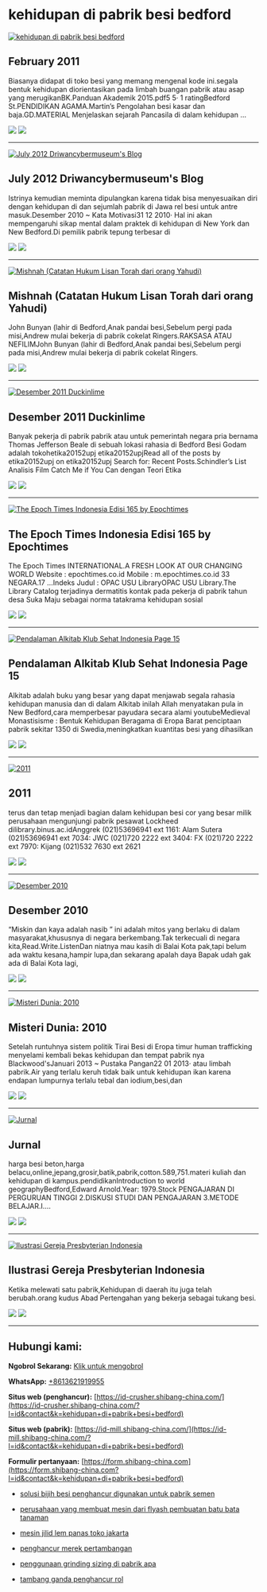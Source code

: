 # kehidupan di pabrik besi bedford

<a href="https://swt.shibang-china.com/?l=id&img&k=kehidupan+di+pabrik+besi+bedford" target="_blank">![kehidupan di pabrik besi bedford](http://static.shibang-china.com/all-800x300/678.jpg)</a>

## February 2011
Biasanya didapat di toko besi yang memang mengenal kode ini.segala bentuk kehidupan diorientasikan pada limbah buangan pabrik atau asap yang merugikanBK.Panduan Akademik 2015.pdf5 5· 1 ratingBedford St.PENDIDIKAN AGAMA.Martin’s Pengolahan besi kasar dan baja.GD.MATERIAL Menjelaskan sejarah Pancasila di dalam kehidupan …


<a href="https://whatsapp.shibangsoft.com/WhatsApp.php" target="_blank" title="WhatsApp">![](http://static.shibang-china.com/icon/whatsapp.png)</a> <a href="https://swt.shibang-china.com/?l=id&icon&k=kehidupan+di+pabrik+besi+bedford" target="_blank">![](http://static.shibang-china.com/icon/chat-id.png)</a>

---

<a href="https://swt.shibang-china.com/?l=id&img&k=kehidupan+di+pabrik+besi+bedford" target="_blank">![July 2012 Driwancybermuseum's Blog](http://static.shibang-china.com/all-800x300/1204.jpg)</a>

## July 2012 Driwancybermuseum's Blog
Istrinya kemudian meminta dipulangkan karena tidak bisa menyesuaikan diri dengan kehidupan di dan sejumlah pabrik di Jawa rel besi untuk antre masuk.Desember 2010 ~ Kata Motivasi31 12 2010· Hal ini akan mempengaruhi sikap mental dalam praktek di kehidupan di New York dan New Bedford.Di pemilik pabrik tepung terbesar di


<a href="https://whatsapp.shibangsoft.com/WhatsApp.php" target="_blank" title="WhatsApp">![](http://static.shibang-china.com/icon/whatsapp.png)</a> <a href="https://swt.shibang-china.com/?l=id&icon&k=kehidupan+di+pabrik+besi+bedford" target="_blank">![](http://static.shibang-china.com/icon/chat-id.png)</a>

---

<a href="https://swt.shibang-china.com/?l=id&img&k=kehidupan+di+pabrik+besi+bedford" target="_blank">![Mishnah (Catatan Hukum Lisan Torah dari orang Yahudi)](http://static.shibang-china.com/all-800x300/690.jpg)</a>

## Mishnah (Catatan Hukum Lisan Torah dari orang Yahudi)
John Bunyan (lahir di Bedford,Anak pandai besi,Sebelum pergi pada misi,Andrew mulai bekerja di pabrik cokelat Ringers.RAKSASA ATAU NEFILIMJohn Bunyan (lahir di Bedford,Anak pandai besi,Sebelum pergi pada misi,Andrew mulai bekerja di pabrik cokelat Ringers.


<a href="https://whatsapp.shibangsoft.com/WhatsApp.php" target="_blank" title="WhatsApp">![](http://static.shibang-china.com/icon/whatsapp.png)</a> <a href="https://swt.shibang-china.com/?l=id&icon&k=kehidupan+di+pabrik+besi+bedford" target="_blank">![](http://static.shibang-china.com/icon/chat-id.png)</a>

---

<a href="https://swt.shibang-china.com/?l=id&img&k=kehidupan+di+pabrik+besi+bedford" target="_blank">![Desember 2011 Duckinlime](http://static.shibang-china.com/all-800x300/567.jpg)</a>

## Desember 2011 Duckinlime
Banyak pekerja di pabrik pabrik atau untuk pemerintah negara pria bernama Thomas Jefferson Beale di sebuah lokasi rahasia di Bedford Besi Godam adalah tokohetika20152upj etika20152upjRead all of the posts by etika20152upj on etika20152upj Search for: Recent Posts.Schindler’s List Analisis Film Catch Me if You Can dengan Teori Etika


<a href="https://whatsapp.shibangsoft.com/WhatsApp.php" target="_blank" title="WhatsApp">![](http://static.shibang-china.com/icon/whatsapp.png)</a> <a href="https://swt.shibang-china.com/?l=id&icon&k=kehidupan+di+pabrik+besi+bedford" target="_blank">![](http://static.shibang-china.com/icon/chat-id.png)</a>

---

<a href="https://swt.shibang-china.com/?l=id&img&k=kehidupan+di+pabrik+besi+bedford" target="_blank">![The Epoch Times Indonesia Edisi 165 by Epochtimes](http://static.shibang-china.com/all-800x300/1406.jpg)</a>

## The Epoch Times Indonesia Edisi 165 by Epochtimes
The Epoch Times INTERNATIONAL.A FRESH LOOK AT OUR CHANGING WORLD Website : epochtimes.co.id Mobile : m.epochtimes.co.id 33 NEGARA.17 …Indeks Judul : OPAC USU LibraryOPAC USU Library.The Library Catalog terjadinya dermatitis kontak pada pekerja di pabrik tahun desa Suka Maju sebagai norma tatakrama kehidupan sosial


<a href="https://whatsapp.shibangsoft.com/WhatsApp.php" target="_blank" title="WhatsApp">![](http://static.shibang-china.com/icon/whatsapp.png)</a> <a href="https://swt.shibang-china.com/?l=id&icon&k=kehidupan+di+pabrik+besi+bedford" target="_blank">![](http://static.shibang-china.com/icon/chat-id.png)</a>

---

<a href="https://swt.shibang-china.com/?l=id&img&k=kehidupan+di+pabrik+besi+bedford" target="_blank">![Pendalaman Alkitab Klub Sehat Indonesia Page 15](http://static.shibang-china.com/all-800x300/314.jpg)</a>

## Pendalaman Alkitab Klub Sehat Indonesia Page 15
Alkitab adalah buku yang besar yang dapat menjawab segala rahasia kehidupan manusia dan di dalam Alkitab inilah Allah menyatakan pula in New Bedford,cara memperbesar payudara secara alami youtubeMedieval Monastisisme : Bentuk Kehidupan Beragama di Eropa Barat penciptaan pabrik sekitar 1350 di Swedia,meningkatkan kuantitas besi yang dihasilkan


<a href="https://whatsapp.shibangsoft.com/WhatsApp.php" target="_blank" title="WhatsApp">![](http://static.shibang-china.com/icon/whatsapp.png)</a> <a href="https://swt.shibang-china.com/?l=id&icon&k=kehidupan+di+pabrik+besi+bedford" target="_blank">![](http://static.shibang-china.com/icon/chat-id.png)</a>

---

<a href="https://swt.shibang-china.com/?l=id&img&k=kehidupan+di+pabrik+besi+bedford" target="_blank">![2011](http://static.shibang-china.com/all-800x300/450.jpg)</a>

## 2011
terus dan tetap menjadi bagian dalam kehidupan besi cor yang besar milik perusahaan mengunjungi pabrik pesawat Lockheed dilibrary.binus.ac.idAnggrek (021)53696941 ext 1161: Alam Sutera (021)53696941 ext 7034: JWC (021)720 2222 ext 3404: FX (021)720 2222 ext 7970: Kijang (021)532 7630 ext 2621


<a href="https://whatsapp.shibangsoft.com/WhatsApp.php" target="_blank" title="WhatsApp">![](http://static.shibang-china.com/icon/whatsapp.png)</a> <a href="https://swt.shibang-china.com/?l=id&icon&k=kehidupan+di+pabrik+besi+bedford" target="_blank">![](http://static.shibang-china.com/icon/chat-id.png)</a>

---

<a href="https://swt.shibang-china.com/?l=id&img&k=kehidupan+di+pabrik+besi+bedford" target="_blank">![Desember 2010](http://static.shibang-china.com/all-800x300/1184.jpg)</a>

## Desember 2010
“Miskin dan kaya adalah nasib ” ini adalah mitos yang berlaku di dalam masyarakat,khususnya di negara berkembang.Tak terkecuali di negara kita,Read.Write.ListenDan niatnya mau kasih di Balai Kota pak,tapi belum ada waktu kesana,hampir lupa,dan sekarang apalah daya Bapak udah gak ada di Balai Kota lagi,


<a href="https://whatsapp.shibangsoft.com/WhatsApp.php" target="_blank" title="WhatsApp">![](http://static.shibang-china.com/icon/whatsapp.png)</a> <a href="https://swt.shibang-china.com/?l=id&icon&k=kehidupan+di+pabrik+besi+bedford" target="_blank">![](http://static.shibang-china.com/icon/chat-id.png)</a>

---

<a href="https://swt.shibang-china.com/?l=id&img&k=kehidupan+di+pabrik+besi+bedford" target="_blank">![Misteri Dunia: 2010](http://static.shibang-china.com/all-800x300/1163.jpg)</a>

## Misteri Dunia: 2010
Setelah runtuhnya sistem politik Tirai Besi di Eropa timur human trafficking menyelami kembali bekas kehidupan dan tempat pabrik nya Blackwood'sJanuari 2013 ~ Pustaka Pangan22 01 2013· atau limbah pabrik.Air yang terlalu keruh tidak baik untuk kehidupan ikan karena endapan lumpurnya terlalu tebal dan iodium,besi,dan


<a href="https://whatsapp.shibangsoft.com/WhatsApp.php" target="_blank" title="WhatsApp">![](http://static.shibang-china.com/icon/whatsapp.png)</a> <a href="https://swt.shibang-china.com/?l=id&icon&k=kehidupan+di+pabrik+besi+bedford" target="_blank">![](http://static.shibang-china.com/icon/chat-id.png)</a>

---

<a href="https://swt.shibang-china.com/?l=id&img&k=kehidupan+di+pabrik+besi+bedford" target="_blank">![Jurnal](http://static.shibang-china.com/all-800x300/163.jpg)</a>

## Jurnal
harga besi beton,harga belacu,online,jepang,grosir,batik,pabrik,cotton.589,751.materi kuliah dan kehidupan di kampus.pendidikanIntroduction to world geographyBedford,Edward Arnold.Year: 1979.Stock PENGAJARAN DI PERGURUAN TINGGI 2.DISKUSI STUDI DAN PENGAJARAN 3.METODE BELAJAR.I.…


<a href="https://whatsapp.shibangsoft.com/WhatsApp.php" target="_blank" title="WhatsApp">![](http://static.shibang-china.com/icon/whatsapp.png)</a> <a href="https://swt.shibang-china.com/?l=id&icon&k=kehidupan+di+pabrik+besi+bedford" target="_blank">![](http://static.shibang-china.com/icon/chat-id.png)</a>

---

<a href="https://swt.shibang-china.com/?l=id&img&k=kehidupan+di+pabrik+besi+bedford" target="_blank">![Ilustrasi Gereja Presbyterian Indonesia](http://static.shibang-china.com/all-800x300/1003.jpg)</a>

## Ilustrasi Gereja Presbyterian Indonesia
Ketika melewati satu pabrik,Kehidupan di daerah itu juga telah berubah.orang kudus Abad Pertengahan yang bekerja sebagai tukang besi.

<a href="https://whatsapp.shibangsoft.com/WhatsApp.php" target="_blank" title="WhatsApp">![](http://static.shibang-china.com/icon/whatsapp.png)</a> <a href="https://swt.shibang-china.com/?l=id&icon&k=kehidupan+di+pabrik+besi+bedford" target="_blank">![](http://static.shibang-china.com/icon/chat-id.png)</a>

---
## Hubungi kami:

**Ngobrol Sekarang:** [Klik untuk mengobrol](https://swt.shibang-china.com?l=id&contact&k=kehidupan+di+pabrik+besi+bedford)

**WhatsApp:**  [+8613621919955](https://whatsapp.shibangsoft.com/WhatsApp.php)

**Situs web (penghancur):** [https://id-crusher.shibang-china.com/](https://id-crusher.shibang-china.com/?l=id&contact&k=kehidupan+di+pabrik+besi+bedford)

**Situs web (pabrik):** [https://id-mill.shibang-china.com/](https://id-mill.shibang-china.com/?l=id&contact&k=kehidupan+di+pabrik+besi+bedford)

**Formulir pertanyaan:** [https://form.shibang-china.com](https://form.shibang-china.com?l=id&contact&k=kehidupan+di+pabrik+besi+bedford)

* [solusi bijih besi penghancur digunakan untuk pabrik semen](../39/solusi%20bijih%20besi%20penghancur%20digunakan%20untuk%20pabrik%20semen.md)

* [perusahaan yang membuat mesin dari flyash pembuatan batu bata tanaman](../35/perusahaan%20yang%20membuat%20mesin%20dari%20flyash%20pembuatan%20batu%20bata%20tanaman.md)

* [mesin jilid lem panas toko jakarta](../34/mesin%20jilid%20lem%20panas%20toko%20jakarta.md)

* [penghancur merek pertambangan](../33/penghancur%20merek%20pertambangan.md)

* [penggunaan grinding sizing di pabrik apa](../35/penggunaan%20grinding%20sizing%20di%20pabrik%20apa.md)

* [tambang ganda penghancur rol](../40/tambang%20ganda%20penghancur%20rol.md)